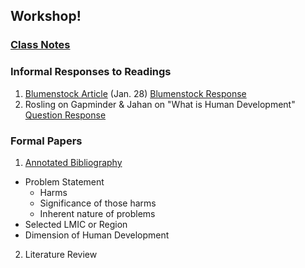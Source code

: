 ## Workshop!

### [Class Notes](https://chase4eck.github.io/workshop-/Class_Notes)

### Informal Responses to Readings

1. [Blumenstock Article](https://www.nature.com/magazine-assets/d41586-018-06215-5/d41586-018-06215-5.pdf) (Jan. 28) [Blumenstock Response](https://chase4eck.github.io/workshop-/blumenstock)
2. Rosling on Gapminder & Jahan on "What is Human Development" [Question Response](https://chase4eck.github.io/workshop-/rosling_jahan)


### Formal Papers

1. [Annotated Bibliography](https://chase4eck.github.io/workshop-/annotated_bib)
- Problem Statement
  - Harms
  - Significance of those harms
  - Inherent nature of problems
- Selected LMIC or Region
- Dimension of Human Development


2. Literature Review


